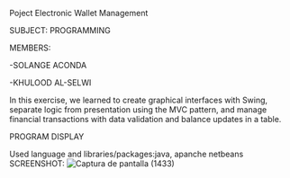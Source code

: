 Poject Electronic Wallet Management

SUBJECT: PROGRAMMING

MEMBERS:

-SOLANGE ACONDA

-KHULOOD AL-SELWI

In this exercise, we learned to create graphical interfaces with Swing,
separate logic from presentation using the MVC pattern, 
and manage financial transactions with data validation and balance updates in a table.

PROGRAM DISPLAY

Used language and libraries/packages:java, apanche netbeans
SCREENSHOT:
![Captura de pantalla (1433)](https://github.com/saacondac/UI-Java---Billetera/assets/169868069/a40e056c-59c3-4fa4-a12c-4ccae8956d05)

